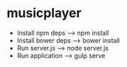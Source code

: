 # musicplayer

* Install npm deps --> npm install
* Install bower deps --> bower install
* Run server.js --> node server.js
* Run application --> gulp serve
